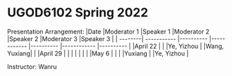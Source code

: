 # UGOD6102 Spring 2022

Presentation Arrangement:
|Date     |Moderator 1  |Speaker 1  |Moderator 2  |Speaker 2  |Moderator 3  |Speaker 3  |
| --------| ----------- |---------- |------------ |---------- |------------ |---------- |
|April 22 |             |           |Ye, Yizhou   |           |Wang, Yuxiang|           |
|April 29 |             |           |             |           |             |           |
|May 6    |             |           |             |Yuxiang    |             |Ye, Yizhou |

Instructor: Wanru
